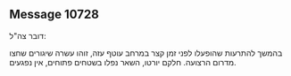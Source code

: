 ## Message 10728

דובר צה"ל:

בהמשך להתרעות שהופעלו לפני זמן קצר במרחב עוטף עזה, זוהו עשרה שיגורים שחצו מדרום הרצועה.
חלקם יורטו, השאר נפלו בשטחים פתוחים, אין נפגעים.

